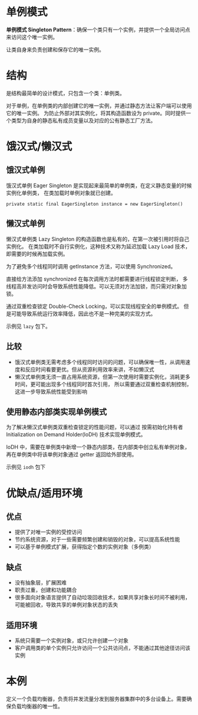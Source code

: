 # 单例模式

**单例模式 Singleton Pattern**：确保一个类只有一个实例，并提供一个全局访问点来访问这个唯一实例。

让类自身来负责创建和保存它的唯一实例。

# 结构

是结构最简单的设计模式，只包含一个类：单例类。

对于单例，在单例类的内部创建它的唯一实例，并通过静态方法让客户端可以使用它的唯一实例。
为防止外部对其实例化，将其构造函数设为 private。同时提供一个类型为自身的静态私有成员变量以及对应的公有静态工厂方法。

# 饿汉式/懒汉式

## 饿汉式单例

饿汉式单例 Eager Singleton 是实现起来最简单的单例类，在定义静态变量的时候实例化单例类，
在类加载时单例对象就已创建。

`private static final EagerSingleton instance = new EagerSingleton()`

## 懒汉式单例

懒汉式单例类 Lazy Singleton 的构造函数也是私有的，在第一次被引用时将自己实例化。
在类加载时不自行实例化，这种技术又称为延迟加载 Lazy Load 技术，即需要的时候再加载实例。

为了避免多个线程同时调用 getInstance 方法，可以使用 Synchronized。

直接给方法添加 synchronized 在每次调用方法时都需要进行线程锁定判断，
多线程高并发访问时会导致系统性能降低。可以无须对方法加锁，而只需对对象加锁。

通过双重检查锁定 Double-Check Locking，可以实现线程安全的单例模式。
但是可能导致系统运行效率降低，因此也不是一种完美的实现方式。

示例见 `lazy` 包下。

## 比较

- 饿汉式单例类无需考虑多个线程同时访问的问题，可以确保唯一性，从调用速度和反应时间看要更优。但从资源利用效率来讲，不如懒汉式
- 懒汉式单例类无须一直占用系统资源，但第一次使用时需要实例化，消耗更多时间，更可能出现多个线程同时首次引用，
  所以需要通过双重检查机制控制，这进一步导致系统性能受到影响

## 使用静态内部类实现单例模式

为了解决懒汉式单例类双重检查锁定的性能问题，可以通过 按需初始化持有者 Initialization on Demand Holder(IoDH) 技术实现单例模式。

IoDH 中，需要在单例类中新增一个静态内部类，在内部类中创立私有单例对象，再在单例类中将该单例对象通过 getter 返回给外部使用。

示例见 `iodh` 包下

# 优缺点/适用环境

## 优点

- 提供了对唯一实例的受控访问
- 节约系统资源，对于一些需要频繁创建和销毁的对象，可以提高系统性能
- 可以基于单例模式扩展，获得指定个数的实例对象（多例类）

## 缺点

- 没有抽象层，扩展困难
- 职责过重，创建和功能耦合
- 很多面向对象语言提供了自动垃圾回收技术，如果共享对象长时间不被利用，可能被回收，导致共享的单例对象状态的丢失

## 适用环境

- 系统只需要一个实例对象，或只允许创建一个对象
- 客户调用类的单个实例只允许访问一个公共访问点，不能通过其他途径访问该实例

# 本例

定义一个负载均衡器，负责将并发流量分发到服务器集群中的多台设备上。需要确保负载均衡器的唯一性。


